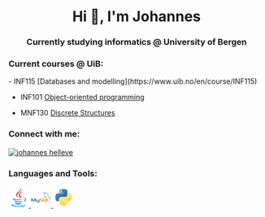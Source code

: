 <h1 align="center">Hi 👋, I'm Johannes</h1>
<h3 align="center">Currently studying informatics @ University of Bergen</h3>

<h3 align="left">Current courses @ UiB:</h3>
- INF115 [Databases and modelling](https://www.uib.no/en/course/INF115)

- INF101 [Object-oriented programming](https://www.uib.no/en/course/INF101)

- MNF130 [Discrete Structures](https://www.uib.no/en/course/MNF130)


<h3 align="left">Connect with me:</h3>
<p align="left">
<a href="https://linkedin.com/in/johannes-helleve-420739225" target="blank"><img align="center" src="https://raw.githubusercontent.com/rahuldkjain/github-profile-readme-generator/master/src/images/icons/Social/linked-in-alt.svg" alt="johannes helleve" height="30" width="40" /></a>
</p>

<h3 align="left">Languages and Tools:</h3>
<p align="left"> <a href="https://www.java.com" target="_blank" rel="noreferrer"> <img src="https://raw.githubusercontent.com/devicons/devicon/master/icons/java/java-original.svg" alt="java" width="40" height="40"/> </a> <a href="https://www.mysql.com/" target="_blank" rel="noreferrer"> <img src="https://raw.githubusercontent.com/devicons/devicon/master/icons/mysql/mysql-original-wordmark.svg" alt="mysql" width="40" height="40"/> </a> <a href="https://www.python.org" target="_blank" rel="noreferrer"> <img src="https://raw.githubusercontent.com/devicons/devicon/master/icons/python/python-original.svg" alt="python" width="40" height="40"/> </a> </p>
